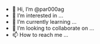- 👋 Hi, I’m @par000ag
- 👀 I’m interested in ...
- 🌱 I’m currently learning ...
- 💞️ I’m looking to collaborate on ...
- 📫 How to reach me ...

<!---
par000ag/par000ag is a ✨ special ✨ repository because its `README.md` (this file) appears on your GitHub profile.
You can click the Preview link to take a look at your changes.
--->
